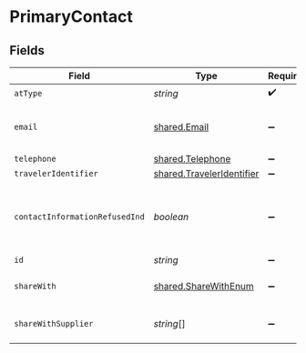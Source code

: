 # PrimaryContact


## Fields

| Field                                                                   | Type                                                                    | Required                                                                | Description                                                             | Example                                                                 |
| ----------------------------------------------------------------------- | ----------------------------------------------------------------------- | ----------------------------------------------------------------------- | ----------------------------------------------------------------------- | ----------------------------------------------------------------------- |
| `atType`                                                                | *string*                                                                | :heavy_check_mark:                                                      | N/A                                                                     | PrimaryContact                                                          |
| `email`                                                                 | [shared.Email](../../models/shared/email.md)                            | :heavy_minus_sign:                                                      | Electronic email addresses, in IETF specified format.                   |                                                                         |
| `telephone`                                                             | [shared.Telephone](../../models/shared/telephone.md)                    | :heavy_minus_sign:                                                      | N/A                                                                     |                                                                         |
| `travelerIdentifier`                                                    | [shared.TravelerIdentifier](../../models/shared/traveleridentifier.md)  | :heavy_minus_sign:                                                      | N/A                                                                     |                                                                         |
| `contactInformationRefusedInd`                                          | *boolean*                                                               | :heavy_minus_sign:                                                      | If true, the passenger has refused to provide emergency contact details | true                                                                    |
| `id`                                                                    | *string*                                                                | :heavy_minus_sign:                                                      | N/A                                                                     |                                                                         |
| `shareWith`                                                             | [shared.ShareWithEnum](../../models/shared/sharewithenum.md)            | :heavy_minus_sign:                                                      | Share with like Supplier,agency etc                                     |                                                                         |
| `shareWithSupplier`                                                     | *string*[]                                                              | :heavy_minus_sign:                                                      | Primary contact shared with supplier                                    |                                                                         |